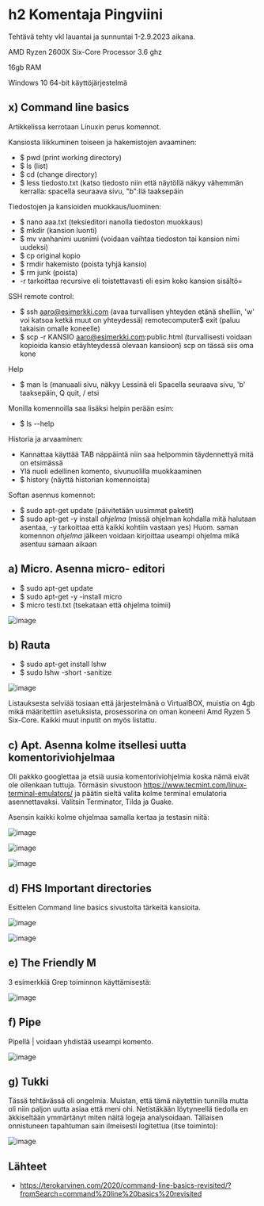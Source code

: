 # h2 Komentaja Pingviini

Tehtävä tehty vkl lauantai ja sunnuntai 1-2.9.2023 aikana.

AMD Ryzen 2600X Six-Core Processor 3.6 ghz

16gb RAM

Windows 10 64-bit käyttöjärjestelmä

## x) Command line basics

Artikkelissa kerrotaan Linuxin perus komennot.

Kansiosta liikkuminen toiseen ja hakemistojen avaaminen:

- $ pwd (print working directory)
- $ ls (list)
- $ cd (change directory) 
- $ less tiedosto.txt (katso tiedosto niin että näytöllä näkyy vähemmän kerralla: spacella seuraava sivu, "b":llä taaksepäin
  
Tiedostojen ja kansioiden muokkaus/luominen:

- $ nano aaa.txt (teksieditori nanolla tiedoston muokkaus)
- $ mkdir (kansion luonti)
- $ mv vanhanimi uusnimi (voidaan vaihtaa tiedoston tai kansion nimi uudeksi)
- $ cp original kopio 
- $ rmdir hakemisto (poista tyhjä kansio)
- $ rm junk (poista)
- -r tarkoittaa recursive eli toistettavasti eli esim koko kansion sisältö=

SSH remote control:

- $ ssh aaro@esimerkki.com (avaa turvallisen yhteyden etänä shelliin, 'w' voi katsoa ketkä muut on yhteydessä)
  remotecomputer$ exit (paluu takaisin omalle koneelle)
- $ scp -r KANSIO aaro@esimerkki.com:public.html (turvallisesti voidaan kopioida kansio etäyhteydessä olevaan kansioon) scp on tässä siis oma kone

 Help
 
 - $ man ls (manuaali sivu, näkyy Lessinä eli Spacella seuraava sivu, 'b' taaksepäin, Q quit, / etsi
    
Monilla komennoilla saa lisäksi helpin perään esim:

- $ ls --help

Historia ja arvaaminen:

- Kannattaa käyttää TAB näppäintä niin saa helpommin täydennettyä mitä on etsimässä
- Ylä nuoli edellinen komento, sivunuolilla muokkaaminen
- $ history (näyttä historian komennoista)

Softan asennus komennot:

- $ sudo apt-get update (päivitetään uusimmat paketit)
- $ sudo apt-get -y install *ohjelma* (missä ohjelman kohdalla mitä halutaan asentaa, -y tarkoittaa että kaikki kohtiin vastaan yes)
Huom. saman komennon *ohjelma* jälkeen voidaan kirjoittaa useampi ohjelma mikä asentuu samaan aikaan

## a) Micro. Asenna micro- editori

- $ sudo apt-get update
- $ sudo apt-get -y -install micro
- $ micro testi.txt (tsekataan että ohjelma toimii)


![image](https://github.com/aarott/linuxpalvelimet/assets/78908566/ff1810f5-e785-4b0f-9916-7a6aefa162f4)

## b) Rauta

- $ sudo apt-get install lshw 
- $ sudo lshw -short -sanitize

![image](https://github.com/aarott/linuxpalvelimet/assets/78908566/55dd8749-1319-4a12-87fc-5d0ade1c83e1)


Listauksesta selviää tosiaan että järjestelmänä o VirtualBOX, muistia on 4gb mikä määritettiin asetuksista, prosessorina on oman koneeni Amd Ryzen 5 Six-Core. Kaikki muut inputit on myös listattu.

## c) Apt. Asenna kolme itsellesi uutta komentoriviohjelmaa

Oli pakkko googlettaa ja etsiä uusia komentoriviohjelmia koska nämä eivät ole ollenkaan tuttuja.
Törmäsin sivustoon https://www.tecmint.com/linux-terminal-emulators/ ja päätin sieltä valita kolme terminal emulatoria asennettavaksi.
Valitsin Terminator, Tilda ja Guake.

Asensin kaikki kolme ohjelmaa samalla kertaa ja testasin niitä:

![image](https://github.com/aarott/linuxpalvelimet/assets/78908566/a2b3d7de-2d8f-4c10-91e4-110ccf6ad894)

![image](https://github.com/aarott/linuxpalvelimet/assets/78908566/58d8f454-4bfb-4403-85ef-5f97f7d3a9ee)

![image](https://github.com/aarott/linuxpalvelimet/assets/78908566/74bd1604-3259-4060-af14-d46f99a9a367)




## d) FHS Important directories

Esittelen Command line basics sivustolta tärkeitä kansioita.


![image](https://github.com/aarott/linuxpalvelimet/assets/78908566/e42675ea-ae3f-49dc-918a-30f55b7882da)


![image](https://github.com/aarott/linuxpalvelimet/assets/78908566/04007b4f-f591-4fac-9491-b78b93ef8cfb)


## e) The Friendly M

3 esimerkkiä Grep toiminnon käyttämisestä:


![image](https://github.com/aarott/linuxpalvelimet/assets/78908566/7a77f17b-dd0d-47d2-bb53-864ea0174eb2)


## f) Pipe


Pipellä | voidaan yhdistää useampi komento.


![image](https://github.com/aarott/linuxpalvelimet/assets/78908566/a50a48d1-d99a-4cf9-98df-5e39e1f835f5)



## g) Tukki

Tässä tehtävässä oli ongelmia. Muistan, että tämä näytettiin tunnilla mutta oli niin paljon uutta asiaa että meni ohi.
Netistäkään löytyneellä tiedolla en äkkiseltään ymmärtänyt miten näitä logeja analysoidaan. 
Tällaisen onnistuneen tapahtuman sain ilmeisesti logitettua (itse toiminto):

![image](https://github.com/aarott/linuxpalvelimet/assets/78908566/9bf921a4-02f3-49f5-82ef-90c8c801bfe9)

## Lähteet

- https://terokarvinen.com/2020/command-line-basics-revisited/?fromSearch=command%20line%20basics%20revisited












 


  
